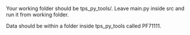 Your working folder should be tps_py_tools/. Leave main.py inside src and run it from working folder. 

Data should be within a folder inside tps_py_tools called PF71111.
